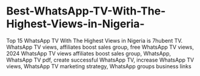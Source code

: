 # Best-WhatsApp-TV-With-The-Highest-Views-in-Nigeria-
Top 15 WhatsApp TV With The Highest Views in Nigeria is 7hubent TV. WhatsApp TV views, affiliates boost sales group, free WhatsApp TV views, 2024 WhatsApp TV views affiliates boost sales group, WhatsApp, WhatsApp TV pdf, create successful WhatsApp TV, increase WhatsApp TV views, WhatsApp TV marketing strategy, WhatsApp groups business links
